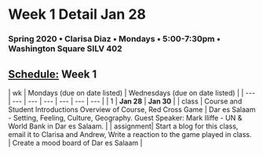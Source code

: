 # Week 1 Detail Jan 28

### Spring 2020 • Clarisa Diaz • Mondays • 5:00-7:30pm • Washington Square SILV 402

## [Schedule:](./) Week 1

| wk | Mondays \(due on date listed\) | Wednesdays \(due on date listed\) |
| --- | --- | --- | --- | --- | --- | --- |
| 1 | **Jan 28** | **Jan 30** |
| class | Course and Student Introductions Overview of Course, Red Cross Game | Dar es Salaam - Setting, Feeling, Culture, Geography.  Guest Speaker: Mark Iliffe - UN & World Bank in Dar es Salaam.   |
| assignment| Start a blog for this class, email it to Clarisa and Andrew, Write a reaction to the game played in class.  |  Create a mood board of Dar es Salaam | 

